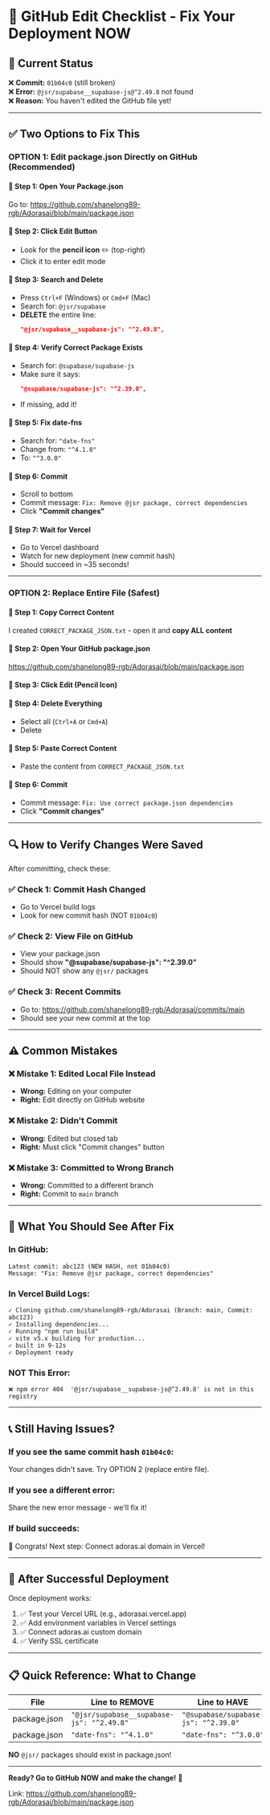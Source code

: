 # 📝 GitHub Edit Checklist - Fix Your Deployment NOW

## 🎯 Current Status
❌ **Commit:** `01b04c0` (still broken)  
❌ **Error:** `@jsr/supabase__supabase-js@^2.49.8` not found  
❌ **Reason:** You haven't edited the GitHub file yet!

---

## ✅ Two Options to Fix This

### **OPTION 1: Edit package.json Directly on GitHub (Recommended)**

#### **📍 Step 1: Open Your Package.json**
Go to: https://github.com/shanelong89-rgb/Adorasai/blob/main/package.json

#### **📍 Step 2: Click Edit Button**
- Look for the **pencil icon** ✏️ (top-right)
- Click it to enter edit mode

#### **📍 Step 3: Search and Delete**
- Press `Ctrl+F` (Windows) or `Cmd+F` (Mac)
- Search for: `@jsr/supabase`
- **DELETE** the entire line:
  ```json
  "@jsr/supabase__supabase-js": "^2.49.8",
  ```

#### **📍 Step 4: Verify Correct Package Exists**
- Search for: `@supabase/supabase-js`
- Make sure it says:
  ```json
  "@supabase/supabase-js": "^2.39.0",
  ```
- If missing, add it!

#### **📍 Step 5: Fix date-fns**
- Search for: `"date-fns"`
- Change from: `"^4.1.0"`
- To: `"^3.0.0"`

#### **📍 Step 6: Commit**
- Scroll to bottom
- Commit message: `Fix: Remove @jsr package, correct dependencies`
- Click **"Commit changes"**

#### **📍 Step 7: Wait for Vercel**
- Go to Vercel dashboard
- Watch for new deployment (new commit hash)
- Should succeed in ~35 seconds!

---

### **OPTION 2: Replace Entire File (Safest)**

#### **📍 Step 1: Copy Correct Content**
I created `CORRECT_PACKAGE_JSON.txt` - open it and **copy ALL content**

#### **📍 Step 2: Open Your GitHub package.json**
https://github.com/shanelong89-rgb/Adorasai/blob/main/package.json

#### **📍 Step 3: Click Edit (Pencil Icon)**

#### **📍 Step 4: Delete Everything**
- Select all (`Ctrl+A` or `Cmd+A`)
- Delete

#### **📍 Step 5: Paste Correct Content**
- Paste the content from `CORRECT_PACKAGE_JSON.txt`

#### **📍 Step 6: Commit**
- Commit message: `Fix: Use correct package.json dependencies`
- Click **"Commit changes"**

---

## 🔍 **How to Verify Changes Were Saved**

After committing, check these:

### ✅ **Check 1: Commit Hash Changed**
- Go to Vercel build logs
- Look for new commit hash (NOT `01b04c0`)

### ✅ **Check 2: View File on GitHub**
- View your package.json
- Should show **"@supabase/supabase-js": "^2.39.0"**
- Should NOT show any `@jsr/` packages

### ✅ **Check 3: Recent Commits**
- Go to: https://github.com/shanelong89-rgb/Adorasai/commits/main
- Should see your new commit at the top

---

## ⚠️ **Common Mistakes**

### ❌ **Mistake 1: Edited Local File Instead**
- **Wrong:** Editing on your computer
- **Right:** Edit directly on GitHub website

### ❌ **Mistake 2: Didn't Commit**
- **Wrong:** Edited but closed tab
- **Right:** Must click "Commit changes" button

### ❌ **Mistake 3: Committed to Wrong Branch**
- **Wrong:** Committed to a different branch
- **Right:** Commit to `main` branch

---

## 🎯 **What You Should See After Fix**

### **In GitHub:**
```
Latest commit: abc123 (NEW HASH, not 01b04c0)
Message: "Fix: Remove @jsr package, correct dependencies"
```

### **In Vercel Build Logs:**
```
✓ Cloning github.com/shanelong89-rgb/Adorasai (Branch: main, Commit: abc123)
✓ Installing dependencies...
✓ Running "npm run build"
✓ vite v5.x building for production...
✓ built in 9-12s
✓ Deployment ready
```

### **NOT This Error:**
```
❌ npm error 404  '@jsr/supabase__supabase-js@^2.49.8' is not in this registry
```

---

## 📞 **Still Having Issues?**

### **If you see the same commit hash `01b04c0`:**
Your changes didn't save. Try OPTION 2 (replace entire file).

### **If you see a different error:**
Share the new error message - we'll fix it!

### **If build succeeds:**
🎉 Congrats! Next step: Connect adoras.ai domain in Vercel!

---

## 🚀 **After Successful Deployment**

Once deployment works:

1. ✅ Test your Vercel URL (e.g., adorasai.vercel.app)
2. ✅ Add environment variables in Vercel settings
3. ✅ Connect adoras.ai custom domain
4. ✅ Verify SSL certificate

---

## 📋 **Quick Reference: What to Change**

| File | Line to REMOVE | Line to HAVE |
|------|----------------|--------------|
| package.json | `"@jsr/supabase__supabase-js": "^2.49.8"` | `"@supabase/supabase-js": "^2.39.0"` |
| package.json | `"date-fns": "^4.1.0"` | `"date-fns": "^3.0.0"` |

**NO** `@jsr/` packages should exist in package.json!

---

**Ready? Go to GitHub NOW and make the change!** 🚀

Link: https://github.com/shanelong89-rgb/Adorasai/blob/main/package.json
